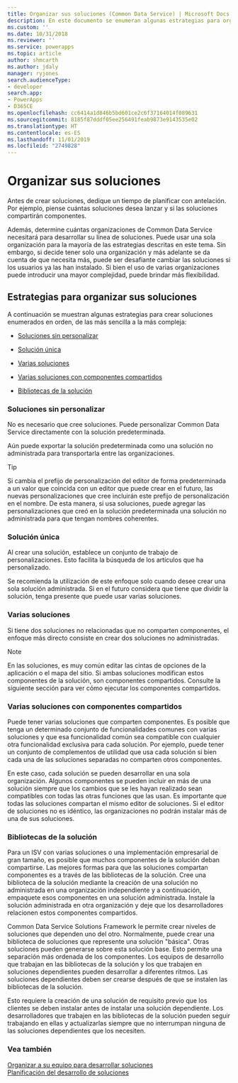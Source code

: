 ```yaml
---
title: Organizar sus soluciones (Common Data Service) | Microsoft Docs
description: En este documento se enumeran algunas estrategias para organizar sus soluciones
ms.custom: ''
ms.date: 10/31/2018
ms.reviewer: ''
ms.service: powerapps
ms.topic: article
author: shmcarth
ms.author: jdaly
manager: ryjones
search.audienceType:
- developer
search.app:
- PowerApps
- D365CE
ms.openlocfilehash: cc6414a1d846b5bd601ce2c6f37164014f089631
ms.sourcegitcommit: 8185f87dddf05ee256491feab9873e9143535e02
ms.translationtype: HT
ms.contentlocale: es-ES
ms.lasthandoff: 11/01/2019
ms.locfileid: "2749828"
---
```

# <a name="organize-your-solutions"></a>Organizar sus soluciones

Antes de crear soluciones, dedique un tiempo de planificar con antelación. Por ejemplo, piense cuántas soluciones desea lanzar y si las soluciones compartirán componentes.  
  
 Además, determine cuántas organizaciones de Common Data Service necesitará para desarrollar su línea de soluciones. Puede usar una sola organización para la mayoría de las estrategias descritas en este tema. Sin embargo, si decide tener solo una organización y más adelante se da cuenta de que necesita más, puede ser desafiante cambiar las soluciones si los usuarios ya las han instalado. Si bien el uso de varias organizaciones puede introducir una mayor complejidad, puede brindar más flexibilidad.  
  
<a name="BKMK_OptionsToModularize"></a>   
## <a name="strategies-to-organize-your-solutions"></a>Estrategias para organizar sus soluciones  
 A continuación se muestran algunas estrategias para crear soluciones enumerados en orden, de las más sencilla a la más compleja:  
  
-   [Soluciones sin personalizar](organize-solutions.md#BKMK_NoCustomSolution)  
  
-   [Solución única](organize-solutions.md#BKMK_SingleSolution)  
  
-   [Varias soluciones](organize-solutions.md#BKMK_MultipleSolutions)  
  
-   [Varias soluciones con componentes compartidos](organize-solutions.md#BKMK_MultipleSolutionsSharedComponents)  
  
-   [Bibliotecas de la solución](organize-solutions.md#BKMK_SolutionLibraries)  
  
<a name="BKMK_NoCustomSolution"></a> 
  
### <a name="no-custom-solutions"></a>Soluciones sin personalizar  
 No es necesario que cree soluciones. Puede personalizar Common Data Service directamente con la solución predeterminada.  
  
 Aún puede exportar la solución predeterminada como una solución no administrada para transportarla entre las organizaciones.  
  
> [!TIP]
>  Si cambia el prefijo de personalización del editor de forma predeterminada a un valor que coincida con un editor que puede crear en el futuro, las nuevas personalizaciones que cree incluirán este prefijo de personalización en el nombre. De esta manera, si usa soluciones, puede agregar las personalizaciones que creó en la solución predeterminada una solución no administrada para que tengan nombres coherentes.  
  
<a name="BKMK_SingleSolution"></a>   
### <a name="single-solution"></a>Solución única  
 Al crear una solución, establece un conjunto de trabajo de personalizaciones. Esto facilita la búsqueda de los artículos que ha personalizado.  
  
 Se recomienda la utilización de este enfoque solo cuando desee crear una sola solución administrada. Si en el futuro considera que tiene que dividir la solución, tenga presente que puede usar varias soluciones.  
  
<a name="BKMK_MultipleSolutions"></a>   
### <a name="multiple-solutions"></a>Varias soluciones  
 Si tiene dos soluciones no relacionadas que no comparten componentes, el enfoque más directo consiste en crear dos soluciones no administradas.  
  
> [!NOTE]
>  En las soluciones, es muy común editar las cintas de opciones de la aplicación o el mapa del sitio. Si ambas soluciones modifican estos componentes de la solución, son componentes compartidos. Consulte la siguiente sección para ver cómo ejecutar los componentes compartidos.  
  
<a name="BKMK_MultipleSolutionsSharedComponents"></a>   
### <a name="multiple-solutions-with-shared-components"></a>Varias soluciones con componentes compartidos  
 Puede tener varias soluciones que comparten componentes. Es posible que tenga un determinado conjunto de funcionalidades comunes con varias soluciones y que esa funcionalidad común sea compatible con cualquier otra funcionalidad exclusiva para cada solución. Por ejemplo, puede tener un conjunto de complementos de utilidad que usa cada solución si bien cada una de las soluciones separadas no comparten otros componentes.  
  
 En este caso, cada solución se pueden desarrollar en una sola organización. Algunos componentes se pueden incluir en más de una solución siempre que los cambios que se les hayan realizado sean compatibles con todas las otras funciones que las usan. Es importante que todas las soluciones compartan el mismo editor de soluciones. Si el editor de soluciones no es idéntico, las organizaciones no podrán instalar más de una de sus soluciones.  
  
<a name="BKMK_SolutionLibraries"></a> 
  
### <a name="solution-libraries"></a>Bibliotecas de la solución  
 Para un ISV con varias soluciones o una implementación empresarial de gran tamaño, es posible que muchos componentes de la solución deban compartirse. Las mejores formas para que las soluciones compartan componentes es a través de las bibliotecas de la solución. Cree una biblioteca de la solución mediante la creación de una solución no administrada en una organización independiente y a continuación, empaquete esos componentes en una solución administrada. Instale la solución administrada en otra organización y deje que los desarrolladores relacionen estos componentes compartidos.  
  
 Common Data Service Solutions Framework le permite crear niveles de soluciones que dependen uno del otro. Normalmente, puede crear una biblioteca de soluciones que represente una solución "básica". Otras soluciones pueden generarse sobre esta solución base. Esto permite una separación más ordenada de los componentes. Los equipos de desarrollo que trabajan en las bibliotecas de la solución y los que trabajen en soluciones dependientes pueden desarrollar a diferentes ritmos. Las soluciones dependientes deben ser crearse después de que se instalen las bibliotecas de la solución.  
  
 Esto requiere la creación de una solución de requisito previo que los clientes se deben instalar antes de instalar una solución dependiente. Los desarrolladores que trabajen en las bibliotecas de la solución pueden seguir trabajando en ellas y actualizarlas siempre que no interrumpan ninguna de las soluciones dependientes que los necesiten.  
  
### <a name="see-also"></a>Vea también  
 [Organizar a su equipo para desarrollar soluciones](organize-team-develop-solutions.md)   
 [Planificación del desarrollo de soluciones](/dynamics365/customer-engagement/developer/plan-solution-development)
